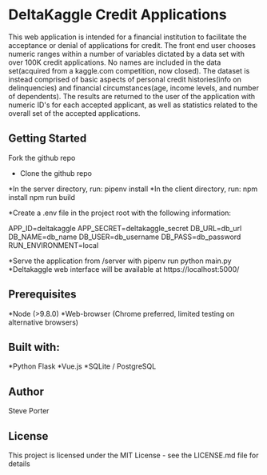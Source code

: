  # DeltaKaggle Credit Applications

This web application is intended for a financial institution to facilitate the acceptance or denial of applications for credit. 
The front end user chooses numeric ranges within a number of variables dictated by a data set with over 100K credit applications. No names are included in the data set(acquired from a kaggle.com competition, now closed). The dataset is instead comprised of basic aspects of personal credit histories(info on delinquencies) and financial circumstances(age, income levels, and number of dependents). The results are returned to the user of the application with numeric ID's for each accepted applicant, as well as statistics related to the overall set of the accepted applications. 

## Getting Started

Fork the github repo

* Clone the github repo

*In the server directory, run:
  pipenv install
*In the client directory, run:
   npm install
   npm run build
   
*Create a .env file in the project root with the following information:

APP_ID=deltakaggle
APP_SECRET=deltakaggle_secret
DB_URL=db_url
DB_NAME=db_name
DB_USER=db_username
DB_PASS=db_password
RUN_ENVIRONMENT=local

*Serve the application from /server with pipenv run python main.py
*Deltakaggle web interface will be available at https://localhost:5000/

## Prerequisites

*Node (>9.8.0)
*Web-browser (Chrome preferred, limited testing on alternative browsers)

## Built with:

*Python Flask
*Vue.js
*SQLite / PostgreSQL

## Author

Steve Porter

## License
This project is licensed under the MIT License - see the LICENSE.md file for details


